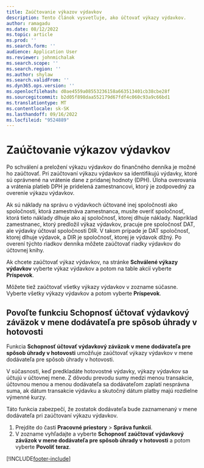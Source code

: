 ```yaml
---
title: Zaúčtovanie výkazov výdavkov
description: Tento článok vysvetľuje, ako účtovať výkazy výdavkov.
author: ramagadu
ms.date: 08/12/2022
ms.topic: article
ms.prod: ''
ms.search.form: ''
audience: Application User
ms.reviewer: johnmichalak
ms.search.scope: ''
ms.search.region: ''
ms.author: shylaw
ms.search.validFrom: ''
ms.dyn365.ops.version: ''
ms.openlocfilehash: d0ae4559a08553236158a663513401cb38cbe28f
ms.sourcegitcommit: b2d05f898daa552179d67fdf4c060c93a9c66bd1
ms.translationtype: MT
ms.contentlocale: sk-SK
ms.lasthandoff: 09/16/2022
ms.locfileid: "9524889"
---
```

# <a name="post-expense-reports"></a>Zaúčtovanie výkazov výdavkov

Po schválení a preložení výkazu výdavkov do finančného denníka je možné ho zaúčtovať. Pri zaúčtovaní výkazu výdavkov sa identifikujú výdavky, ktoré sú oprávnené na vrátenie dane z pridanej hodnoty (DPH). Úloha overovania a vrátenia platieb DPH je pridelená zamestnancovi, ktorý je zodpovedný za overenie výkazu výdavkov.

Ak sú náklady na správu o výdavkoch účtované inej spoločnosti ako spoločnosti, ktorá zamestnáva zamestnanca, musíte overiť spoločnosť, ktorá tieto náklady dlhuje ako aj spoločnosť, ktorej dlhuje náklady. Napríklad zamestnanec, ktorý predložil výkaz výdavkov, pracuje pre spoločnosť DAT, ale výdavky účtoval spoločnosti DIR. V takom prípade je DAT spoločnosť, ktorej dlhuje výdavok, a DIR je spoločnosť, ktorej je výdavok dlžný. Po overení týchto riadkov denníka môžete zaúčtovať riadky výdavkov do účtovnej knihy.

Ak chcete zaúčtovať výkaz výdavkov, na stránke **Schválené výkazy výdavkov** vyberte výkaz výdavkov a potom na table akcií vyberte **Príspevok**.

Môžete tiež zaúčtovať všetky výkazy výdavkov v zozname súčasne. Vyberte všetky výkazy výdavkov a potom vyberte **Príspevok**.

## <a name="enable-the-ability-to-post-expense-liability-in-vendor-currency-for-cash-payment-method-feature"></a>Povoľte funkciu Schopnosť účtovať výdavkový záväzok v mene dodávateľa pre spôsob úhrady v hotovosti

Funkcia **Schopnosť účtovať výdavkový záväzok v mene dodávateľa pre spôsob úhrady v hotovosti** umožňuje zaúčtovať výkazy výdavkov v mene dodávateľa pre spôsob úhrady v hotovosti.

V súčasnosti, keď predkladáte hotovostné výdavky, výkazy výdavkov sa účtujú v účtovnej mene. Z dôvodu prevodu sumy medzi menou transakcie, účtovnou menou a menou dodávateľa sa dodávateľom zaplatí nesprávna suma, ak dátum transakcie výdavku a skutočný dátum platby majú rozdielne výmenné kurzy.

Táto funkcia zabezpečí, že zostatok dodávateľa bude zaznamenaný v mene dodávateľa pri zaúčtovaní výkazu výdavkov.

1. Prejdite do časti **Pracovné priestory** \> **Správa funkcií**.
2. V zozname vyhľadajte a vyberte **Schopnosť zaúčtovať výdavkový záväzok v mene dodávateľa pre spôsob úhrady v hotovosti** a potom vyberte **Povoliť teraz**.

[!INCLUDE[footer-include](../includes/footer-banner.md)]
